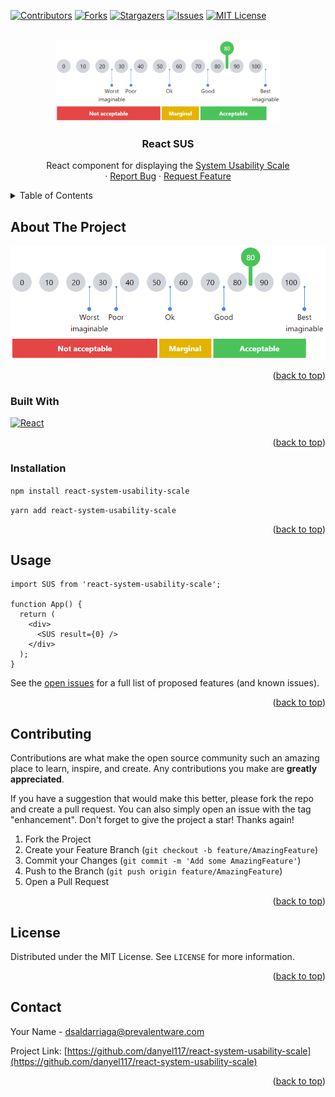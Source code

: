 <div id="top"></div>

[![Contributors][contributors-shield]][contributors-url]
[![Forks][forks-shield]][forks-url]
[![Stargazers][stars-shield]][stars-url]
[![Issues][issues-shield]][issues-url]
[![MIT License][license-shield]][license-url]

<!-- PROJECT LOGO -->
<br />
<div align="center">
  <a href="https://github.com/danyel117/react-system-usability-scale">
    <img src="images/sus.png" alt="Logo" height="130">
  </a>

<h3 align="center">React SUS</h3>

  <p align="center">
    React component for displaying the <a href="https://www.researchgate.net/publication/228593520_SUS_A_quick_and_dirty_usability_scale">System Usability Scale</a>
    <!-- <br />
    <a href="https://github.com/danyel117/react-system-usability-scale"><strong>Explore the docs »</strong></a> -->
    <br />
    <!-- <br />
    <a href="https://github.com/danyel117/react-system-usability-scale">View Demo</a> -->
    ·
    <a href="https://github.com/danyel117/react-system-usability-scale/issues">Report Bug</a>
    ·
    <a href="https://github.com/danyel117/react-system-usability-scale/issues">Request Feature</a>
  </p>
</div>

<!-- TABLE OF CONTENTS -->
<details>
  <summary>Table of Contents</summary>
  <ol>
    <li>
      <a href="#about-the-project">About The Project</a>
      <ul>
        <li><a href="#built-with">Built With</a></li>
      </ul>
    </li>
    <li>
      <a href="#getting-started">Getting Started</a>
      <ul>
        <li><a href="#prerequisites">Prerequisites</a></li>
        <li><a href="#installation">Installation</a></li>
      </ul>
    </li>
    <li><a href="#usage">Usage</a></li>
    <li><a href="#roadmap">Roadmap</a></li>
    <li><a href="#contributing">Contributing</a></li>
    <li><a href="#license">License</a></li>
    <li><a href="#contact">Contact</a></li>
    <li><a href="#acknowledgments">Acknowledgments</a></li>
  </ol>
</details>

<!-- ABOUT THE PROJECT -->

## About The Project

[![Product Name Screen Shot][product-screenshot]](https://example.com)

<p align="right">(<a href="#top">back to top</a>)</p>

### Built With

[![React][react.js]][react-url]

<p align="right">(<a href="#top">back to top</a>)</p>

### Installation

`npm install react-system-usability-scale`

`yarn add react-system-usability-scale`

<p align="right">(<a href="#top">back to top</a>)</p>

<!-- USAGE EXAMPLES -->

## Usage

```JSX
import SUS from 'react-system-usability-scale';

function App() {
  return (
    <div>
      <SUS result={0} />
    </div>
  );
}
```

See the [open issues](https://github.com/danyel117/react-system-usability-scale/issues) for a full list of proposed features (and known issues).

<p align="right">(<a href="#top">back to top</a>)</p>

<!-- CONTRIBUTING -->

## Contributing

Contributions are what make the open source community such an amazing place to learn, inspire, and create. Any contributions you make are **greatly appreciated**.

If you have a suggestion that would make this better, please fork the repo and create a pull request. You can also simply open an issue with the tag "enhancement".
Don't forget to give the project a star! Thanks again!

1. Fork the Project
2. Create your Feature Branch (`git checkout -b feature/AmazingFeature`)
3. Commit your Changes (`git commit -m 'Add some AmazingFeature'`)
4. Push to the Branch (`git push origin feature/AmazingFeature`)
5. Open a Pull Request

<p align="right">(<a href="#top">back to top</a>)</p>

<!-- LICENSE -->

## License

Distributed under the MIT License. See `LICENSE` for more information.

<p align="right">(<a href="#top">back to top</a>)</p>

<!-- CONTACT -->

## Contact

Your Name - dsaldarriaga@prevalentware.com

Project Link: [https://github.com/danyel117/react-system-usability-scale](https://github.com/danyel117/react-system-usability-scale)

<p align="right">(<a href="#top">back to top</a>)</p>

<!-- MARKDOWN LINKS & IMAGES -->
<!-- https://www.markdownguide.org/basic-syntax/#reference-style-links -->

[contributors-shield]: https://img.shields.io/github/contributors/danyel117/react-system-usability-scale.svg?style=for-the-badge
[contributors-url]: https://github.com/danyel117/react-system-usability-scale/graphs/contributors
[forks-shield]: https://img.shields.io/github/forks/danyel117/react-system-usability-scale.svg?style=for-the-badge
[forks-url]: https://github.com/danyel117/react-system-usability-scale/network/members
[stars-shield]: https://img.shields.io/github/stars/danyel117/react-system-usability-scale.svg?style=for-the-badge
[stars-url]: https://github.com/danyel117/react-system-usability-scale/stargazers
[issues-shield]: https://img.shields.io/github/issues/danyel117/react-system-usability-scale.svg?style=for-the-badge
[issues-url]: https://github.com/danyel117/react-system-usability-scale/issues
[license-shield]: https://img.shields.io/badge/License-MIT-yellow.svg
[license-url]: https://github.com/danyel117/react-system-usability-scale/blob/main/LICENSE
[linkedin-shield]: https://img.shields.io/badge/-LinkedIn-black.svg?style=for-the-badge&logo=linkedin&colorB=555
[linkedin-url]: https://linkedin.com/in/linkedin_username
[product-screenshot]: images/sus.png
[react.js]: https://img.shields.io/badge/React-20232A?style=for-the-badge&logo=react&logoColor=61DAFB
[react-url]: https://reactjs.org/
